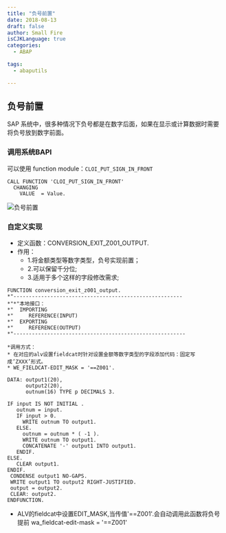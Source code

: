 ```yaml
---
title: "负号前置"
date: 2018-08-13
draft: false
author: Small Fire
isCJKLanguage: true
categories: 
  - ABAP

tags: 
  - abaputils

---
```


## 负号前置 ##

SAP 系统中，很多种情况下负号都是在数字后面，如果在显示或计算数据时需要将负号放到数字前面。

### 调用系统BAPI

可以使用 function module：`CLOI_PUT_SIGN_IN_FRONT`

```JS
CALL FUNCTION 'CLOI_PUT_SIGN_IN_FRONT'
  CHANGING
    VALUE  = Value.
```

![负号前置](/images/ABAP/MinusTop.png)

### 自定义实现

- 定义函数：CONVERSION_EXIT_Z001_OUTPUT.
- 作用：
  * 1.将金额类型等数字类型，负号实现前置；
  * 2.可以保留千分位;
  * 3.适用于多个这样的字段修改需求;

```JS
FUNCTION conversion_exit_z001_output.
*"-------------------------------------------------------
*"*"本地接口：
*"  IMPORTING
*"     REFERENCE(INPUT)
*"  EXPORTING
*"     REFERENCE(OUTPUT)
*"--------------------------------------------------------

*调用方式：
* 在对应的alv设置fieldcat时针对设置金额等数字类型的字段添加代码：固定写成’ZXXX’形式。
* WE_FIELDCAT-EDIT_MASK = '==Z001'.

DATA: output1(20),
      output2(20),
      outnum(16) TYPE p DECIMALS 3.

IF input IS NOT INITIAL .
   outnum = input.
   IF input > 0.
     WRITE outnum TO output1.
   ELSE.
     outnum = outnum * ( -1 ).
     WRITE outnum TO output1.
     CONCATENATE '-' output1 INTO output1.
   ENDIF.
ELSE.
   CLEAR output1.
ENDIF.
 CONDENSE output1 NO-GAPS.
 WRITE output1 TO output2 RIGHT-JUSTIFIED.
 output = output2.
 CLEAR: output2.
ENDFUNCTION.
```
- ALV的fieldcat中设置EDIT_MASK,当传值'==Z001'.会自动调用此函数将负号提前
  wa_fieldcat-edit-mask = '==Z001'
